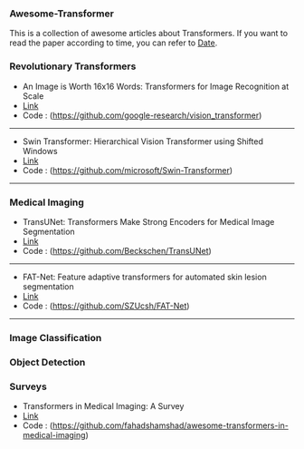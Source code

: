 ### Awesome-Transformer
This is a collection of awesome articles about Transformers. If you want to read the paper according to time, you can refer to [Date](https://github.com/moeinheidari/Awesome-Transformer/blob/main/Data.md).

### Revolutionary Transformers 

* An Image is Worth 16x16 Words: Transformers for Image Recognition at Scale
* [Link](https://arxiv.org/abs/2010.11929)
* Code : (https://github.com/google-research/vision_transformer)
---
* Swin Transformer: Hierarchical Vision Transformer using Shifted Windows
* [Link](https://arxiv.org/abs/2103.14030)
* Code : (https://github.com/microsoft/Swin-Transformer)
---

### Medical Imaging

* TransUNet: Transformers Make Strong Encoders for Medical Image Segmentation
* [Link](https://arxiv.org/abs/2102.04306)
* Code : (https://github.com/Beckschen/TransUNet)
---
* FAT-Net: Feature adaptive transformers for automated skin lesion segmentation
* [Link](https://www.sciencedirect.com/science/article/abs/pii/S1361841521003728)
* Code : (https://github.com/SZUcsh/FAT-Net)
---


### Image Classification

### Object Detection


### Surveys

* Transformers in Medical Imaging: A Survey
* [Link](https://arxiv.org/abs/2201.09873)
* Code : (https://github.com/fahadshamshad/awesome-transformers-in-medical-imaging)
